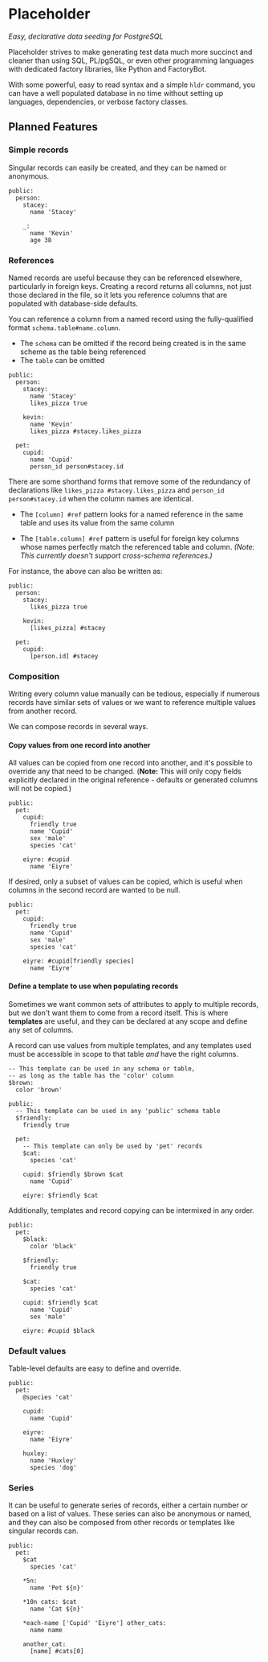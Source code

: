 # Placeholder

*Easy, declarative data seeding for PostgreSQL*

Placeholder strives to make generating test data much more succinct
and cleaner than using SQL, PL/pgSQL, or even other programming languages
with dedicated factory libraries, like Python and FactoryBot.

With some powerful, easy to read syntax and a simple `hldr` command,
you can have a well populated database in no time without setting up
languages, dependencies, or verbose factory classes.

## Planned Features

### Simple records

Singular records can easily be created, and they can be named or anonymous.

```
public:
  person:
    stacey:
      name 'Stacey'

    _:
      name 'Kevin'
      age 38
```

### References

Named records are useful because they can be referenced elsewhere,
particularly in foreign keys. Creating a record returns all columns,
not just those declared in the file, so it lets you reference columns
that are populated with database-side defaults.

You can reference a column from a named record using the
fully-qualified format `schema.table#name.column`.

- The `schema` can be omitted if the record being created is in the same
scheme as the table being referenced
- The `table` can be omitted


```
public:
  person:
    stacey:
      name 'Stacey'
      likes_pizza true

    kevin:
      name 'Kevin'
      likes_pizza #stacey.likes_pizza

  pet:
    cupid:
      name 'Cupid'
      person_id person#stacey.id
```

There are some shorthand forms that remove some of the redundancy
of declarations like `likes_pizza #stacey.likes_pizza` and
`person_id person#stacey.id` when the column names are identical.

- The `[column] #ref` pattern looks for a named reference
in the same table and uses its value from the same column

- The `[table.column] #ref` pattern is useful for foreign key
columns whose names perfectly match the referenced table
and column. *(Note: This currently doesn't support cross-schema references.)*

For instance, the above can also be written as:

```
public:
  person:
    stacey:
      likes_pizza true

    kevin:
      [likes_pizza] #stacey

  pet:
    cupid:
      [person.id] #stacey
```

### Composition

Writing every column value manually can be tedious, especially if
numerous records have similar sets of values or we want to reference
multiple values from another record.

We can compose records in several ways.

#### Copy values from one record into another

All values can be copied from one record into another,
and it's possible to override any that need to be changed.
(**Note:** This will only copy fields explicitly declared in the
original reference - defaults or generated columns will not be copied.)

```
public:
  pet:
    cupid:
      friendly true
      name 'Cupid'
      sex 'male'
      species 'cat'

    eiyre: #cupid
      name 'Eiyre'
```

If desired, only a subset of values can be copied,
which is useful when columns in the second record are wanted
to be null.

```
public:
  pet:
    cupid:
      friendly true
      name 'Cupid'
      sex 'male'
      species 'cat'

    eiyre: #cupid[friendly species]
      name 'Eiyre'
```

#### Define a template to use when populating records

Sometimes we want common sets of attributes to apply to multiple records,
but we don't want them to come from a record itself.
This is where **templates** are useful, and they can be declared at any
scope and define any set of columns.

A record can use values from multiple templates, and any templates used
must be accessible in scope to that table *and* have the right columns.

```
-- This template can be used in any schema or table,
-- as long as the table has the 'color' column
$brown:
  color 'brown'

public:
  -- This template can be used in any 'public' schema table
  $friendly:
    friendly true

  pet:
    -- This template can only be used by 'pet' records
    $cat:
      species 'cat'

    cupid: $friendly $brown $cat
      name 'Cupid'

    eiyre: $friendly $cat
```

Additionally, templates and record copying can be intermixed in any order.

```
public:
  pet:
    $black:
      color 'black'

    $friendly:
      friendly true

    $cat:
      species 'cat'

    cupid: $friendly $cat
      name 'Cupid'
      sex 'male'

    eiyre: #cupid $black
```

### Default values

Table-level defaults are easy to define and override.

```
public:
  pet:
    @species 'cat'

    cupid:
      name 'Cupid'

    eiyre:
      name 'Eiyre'

    huxley:
      name 'Huxley'
      species 'dog'
```

### Series

It can be useful to generate series of records, either a certain number
or based on a list of values.
These series can also be anonymous or named, and they can also
be composed from other records or templates like singular records can.

```
public:
  pet:
    $cat
      species 'cat'

    *5n:
      name 'Pet ${n}'

    *10n cats: $cat
      name 'Cat ${n}'

    *each-name ['Cupid' 'Eiyre'] other_cats:
      name name

    another_cat:
      [name] #cats[0]
```
